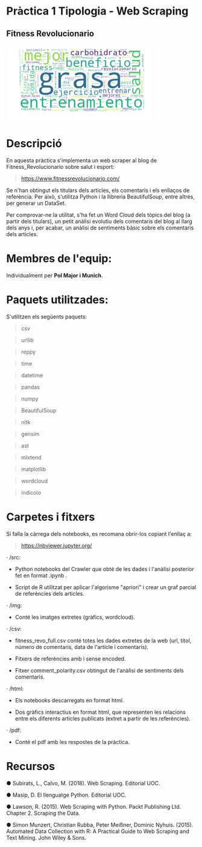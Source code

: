 # Pràctica 1 Tipologia - Web Scraping 

## Fitness Revolucionario
![alt text](https://github.com/polmajor/f_revo/blob/master/img/word_cloud_fitness_revolucionario_complet.png)

# Descripció
En aquesta pràctica s'implementa un web scraper al blog de Fitness_Revolucionario sobre salut i esport:

> https://www.fitnessrevolucionario.com/

Se n'han obtingut els titulars dels articles, els comentaris i els enllaços de referència. Per això, s'utilitza Python i la llibreria BeautifulSoup, entre altres, per generar un DataSet. 

Per comprovar-ne la utilitat, s'ha fet un Word Cloud dels tòpics del blog (a partir dels titulars), un petit anàlisi evolutiu dels comentaris del blog al llarg dels anys i, per acabar, un anàlisi de sentiments bàsic sobre els comentaris dels articles.

# Membres de l'equip:
Individualment per **Pol Major i Munich**.

# Paquets utilitzades:
S'utilitzen els següents paquets:

> csv

> urllib

> reppy

> time

> datetime

> pandas

> numpy

> BeautifulSoup

> nltk

> gensim

> ast

> mlxtend

> matplotlib

> wordcloud

> indicoio


# Carpetes i fitxers

Si falla la càrrega dels notebooks, es recomana obrir-los copiant l'enllaç a:

> https://nbviewer.jupyter.org/

· /src:

  - Python notebooks del Crawler que obté de les dades i l'anàlisi posterior fet en format .ipynb .
  
  - Script de R utilitzat per aplicar l'algorisme "apriori" i crear un graf parcial de referències dels articles.
  
· /img:

  - Conté les imatges extretes (gràfics, wordcloud).
  
· /csv:

  - fitness_revo_full.csv conté totes les dades extretes de la web (url, títol, número de comentaris, data de l'article i comentaris).
  
  - Fitxers de referències amb i sense encoded.
  
  - Fitxer comment_polarity.csv obtingut de l'anàlisi de sentiments dels comentaris.
  
· /html:

  - Els notebooks descarregats en format html.
  
  - Dos gràfics interactius en format html, que representen les relacions entre els diferents articles publicats (extret a partir de les referències).

· /pdf:
  
  - Conté el pdf amb les respostes de la pràctica.
  

# Recursos

● Subirats, L., Calvo, M. (2018). Web Scraping. Editorial UOC.

● Masip, D. El llenguatge Python. Editorial UOC.

● Lawson, R. (2015). Web Scraping with Python. Packt Publishing Ltd. Chapter 2. Scraping the Data.

● Simon Munzert, Christian Rubba, Peter Meißner, Dominic Nyhuis. (2015). Automated Data Collection with R: A Practical Guide to Web Scraping and Text Mining. John Wiley & Sons.
